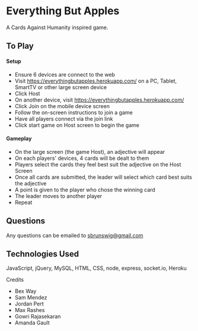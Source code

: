 # Everything But Apples

A Cards Against Humanity inspired game.

## To Play ##

#### Setup ####

- Ensure 6 devices are connect to the web
- Visit https://everythingbutapples.herokuapp.com/ on a PC, Tablet, SmartTV or other large screen device
- Click Host
- On another device, visit https://everythingbutapples.herokuapp.com/
- Click Join on the mobile device screen
- Follow the on-screen instructions to join a game
- Have all players connect via the join link
- Click start game on Host screen to begin the game

#### Gameplay ####

- On the large screen (the game Host), an adjective will appear
- On each players' devices, 4 cards will be dealt to them
- Players select the cards they feel best suit the adjective on the Host Screen
- Once all cards are submitted, the leader will select which card best suits the adjective
- A point is given to the player who chose the winning card
- The leader moves to another player
- Repeat

## Questions
Any questions can be emailed to sbrunswig@gmail.com

## Technologies Used
JavaScript, jQuery, MySQL, HTML, CSS, node, express, socket.io, Heroku

Credits

- Bex Way
- Sam Mendez
- Jordan Pert
- Max Rashes
- Gowri Rajasekaran
- Amanda Gault
